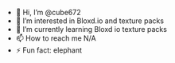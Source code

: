 - 👋 Hi, I’m @cube672
- 👀 I’m interested in Bloxd.io and texture packs
- 🌱 I’m currently learning Bloxd io texture packs
- 📫 How to reach me N/A
- ⚡ Fun fact: elephant

<!---
cube672/cube672 is a ✨ special ✨ repository because its `README.md` (this file) appears on your GitHub profile.
You can click the Preview link to take a look at your changes.
--->
